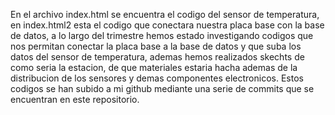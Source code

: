En el archivo index.html se encuentra el codigo del sensor de temperatura, en index.html2 esta el codigo que conectara nuestra placa base con la base de datos, a lo largo del trimestre hemos estado investigando codigos que nos permitan conectar la placa base a la base de datos y que suba los datos del sensor de temperatura, ademas hemos realizados skechts de como seria la estacion, de que materiales estaria hacha ademas de la distribucion de los sensores y demas componentes electronicos. Estos codigos se han subido a mi github mediante una serie de commits que se encuentran en este repositorio.
